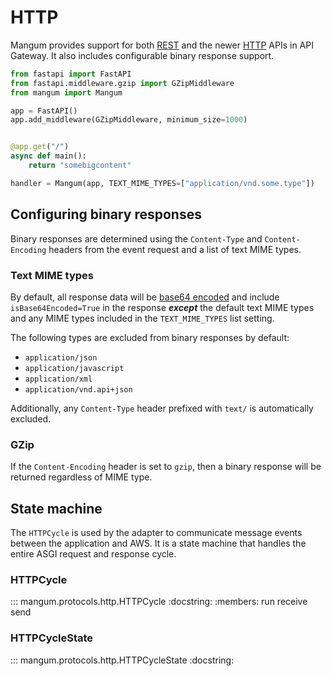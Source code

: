 # HTTP

Mangum provides support for both [REST](https://docs.aws.amazon.com/apigateway/latest/developerguide/apigateway-rest-api.html) and the newer [HTTP](https://docs.aws.amazon.com/apigateway/latest/developerguide/http-api.html) APIs in API Gateway. It also includes configurable binary response support.

```python
from fastapi import FastAPI
from fastapi.middleware.gzip import GZipMiddleware
from mangum import Mangum

app = FastAPI()
app.add_middleware(GZipMiddleware, minimum_size=1000)


@app.get("/")
async def main():
    return "somebigcontent"

handler = Mangum(app, TEXT_MIME_TYPES=["application/vnd.some.type"])
```

## Configuring binary responses

Binary responses are determined using the `Content-Type` and `Content-Encoding` headers from the event request and a list of text MIME types.

### Text MIME types

By default, all response data will be [base64 encoded](https://docs.python.org/3/library/base64.html#base64.b64encode) and include `isBase64Encoded=True` in the response ***except*** the default text MIME types and any MIME types included in the `TEXT_MIME_TYPES` list setting.

The following types are excluded from binary responses by default:

- `application/json`
- `application/javascript`
- `application/xml`
- `application/vnd.api+json`

Additionally, any `Content-Type` header prefixed with `text/` is automatically excluded.

### GZip

If the `Content-Encoding` header is set to `gzip`, then a binary response will be returned regardless of MIME type.

## State machine

The `HTTPCycle` is used by the adapter to communicate message events between the application and AWS. It is a state machine that handles the entire ASGI request and response cycle.

### HTTPCycle

::: mangum.protocols.http.HTTPCycle
    :docstring:
    :members: run receive send

### HTTPCycleState

::: mangum.protocols.http.HTTPCycleState
    :docstring:
